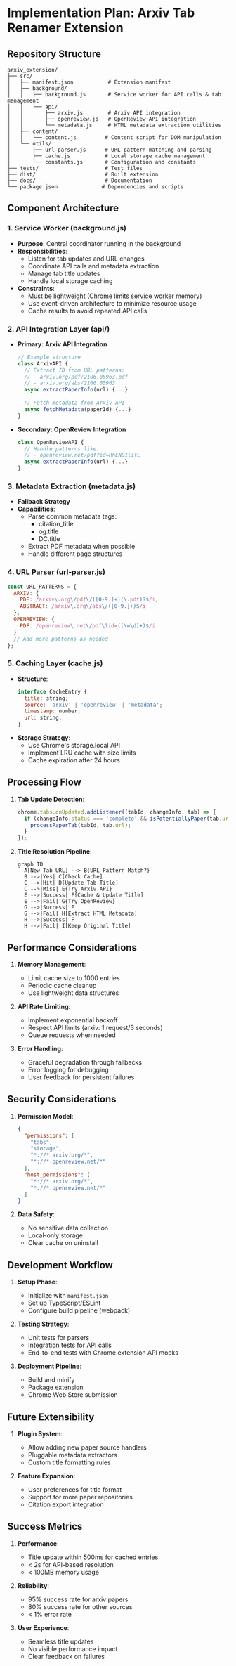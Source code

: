 # Implementation Plan: Arxiv Tab Renamer Extension

## Repository Structure
```
arxiv_extension/
├── src/
│   ├── manifest.json           # Extension manifest
│   ├── background/
│   │   ├── background.js       # Service worker for API calls & tab management
│   │   └── api/
│   │       ├── arxiv.js        # Arxiv API integration
│   │       ├── openreview.js   # OpenReview API integration
│   │       └── metadata.js     # HTML metadata extraction utilities
│   ├── content/
│   │   └── content.js         # Content script for DOM manipulation
│   └── utils/
│       ├── url-parser.js      # URL pattern matching and parsing
│       ├── cache.js           # Local storage cache management
│       └── constants.js       # Configuration and constants
├── tests/                     # Test files
├── dist/                      # Built extension
├── docs/                      # Documentation
└── package.json              # Dependencies and scripts
```

## Component Architecture

### 1. Service Worker (background.js)
- **Purpose**: Central coordinator running in the background
- **Responsibilities**:
  - Listen for tab updates and URL changes
  - Coordinate API calls and metadata extraction
  - Manage tab title updates
  - Handle local storage caching
- **Constraints**:
  - Must be lightweight (Chrome limits service worker memory)
  - Use event-driven architecture to minimize resource usage
  - Cache results to avoid repeated API calls

### 2. API Integration Layer (api/)
- **Primary: Arxiv API Integration**
  ```javascript
  // Example structure
  class ArxivAPI {
    // Extract ID from URL patterns:
    // - arxiv.org/pdf/2106.05963.pdf
    // - arxiv.org/abs/2106.05963
    async extractPaperInfo(url) {...}
    
    // Fetch metadata from Arxiv API
    async fetchMetadata(paperId) {...}
  }
  ```
- **Secondary: OpenReview Integration**
  ```javascript
  class OpenReviewAPI {
    // Handle patterns like:
    // - openreview.net/pdf?id=RhEND1litL
    async extractPaperInfo(url) {...}
  }
  ```

### 3. Metadata Extraction (metadata.js)
- **Fallback Strategy**
- **Capabilities**:
  - Parse common metadata tags:
    - citation_title
    - og:title
    - DC.title
  - Extract PDF metadata when possible
  - Handle different page structures

### 4. URL Parser (url-parser.js)
```javascript
const URL_PATTERNS = {
  ARXIV: {
    PDF: /arxiv\.org\/pdf\/([0-9.]+)(\.pdf)?$/i,
    ABSTRACT: /arxiv\.org\/abs\/([0-9.]+)$/i
  },
  OPENREVIEW: {
    PDF: /openreview\.net\/pdf\?id=([\w\d]+)$/i
  }
  // Add more patterns as needed
};
```

### 5. Caching Layer (cache.js)
- **Structure**:
  ```javascript
  interface CacheEntry {
    title: string;
    source: 'arxiv' | 'openreview' | 'metadata';
    timestamp: number;
    url: string;
  }
  ```
- **Storage Strategy**:
  - Use Chrome's storage.local API
  - Implement LRU cache with size limits
  - Cache expiration after 24 hours

## Processing Flow

1. **Tab Update Detection**:
   ```javascript
   chrome.tabs.onUpdated.addListener((tabId, changeInfo, tab) => {
     if (changeInfo.status === 'complete' && isPotentiallyPaper(tab.url)) {
       processPaperTab(tabId, tab.url);
     }
   });
   ```

2. **Title Resolution Pipeline**:
   ```mermaid
   graph TD
     A[New Tab URL] --> B{URL Pattern Match?}
     B -->|Yes| C[Check Cache]
     C -->|Hit| D[Update Tab Title]
     C -->|Miss| E{Try Arxiv API}
     E -->|Success| F[Cache & Update Title]
     E -->|Fail| G{Try OpenReview}
     G -->|Success| F
     G -->|Fail| H[Extract HTML Metadata]
     H -->|Success| F
     H -->|Fail| I[Keep Original Title]
   ```

## Performance Considerations

1. **Memory Management**:
   - Limit cache size to 1000 entries
   - Periodic cache cleanup
   - Use lightweight data structures

2. **API Rate Limiting**:
   - Implement exponential backoff
   - Respect API limits (arxiv: 1 request/3 seconds)
   - Queue requests when needed

3. **Error Handling**:
   - Graceful degradation through fallbacks
   - Error logging for debugging
   - User feedback for persistent failures

## Security Considerations

1. **Permission Model**:
   ```json
   {
     "permissions": [
       "tabs",
       "storage",
       "*://*.arxiv.org/*",
       "*://*.openreview.net/*"
     ],
     "host_permissions": [
       "*://*.arxiv.org/*",
       "*://*.openreview.net/*"
     ]
   }
   ```

2. **Data Safety**:
   - No sensitive data collection
   - Local-only storage
   - Clear cache on uninstall

## Development Workflow

1. **Setup Phase**:
   - Initialize with `manifest.json`
   - Set up TypeScript/ESLint
   - Configure build pipeline (webpack)

2. **Testing Strategy**:
   - Unit tests for parsers
   - Integration tests for API calls
   - End-to-end tests with Chrome extension API mocks

3. **Deployment Pipeline**:
   - Build and minify
   - Package extension
   - Chrome Web Store submission

## Future Extensibility

1. **Plugin System**:
   - Allow adding new paper source handlers
   - Pluggable metadata extractors
   - Custom title formatting rules

2. **Feature Expansion**:
   - User preferences for title format
   - Support for more paper repositories
   - Citation export integration

## Success Metrics

1. **Performance**:
   - Title update within 500ms for cached entries
   - < 2s for API-based resolution
   - < 100MB memory usage

2. **Reliability**:
   - 95% success rate for arxiv papers
   - 80% success rate for other sources
   - < 1% error rate

3. **User Experience**:
   - Seamless title updates
   - No visible performance impact
   - Clear feedback on failures 